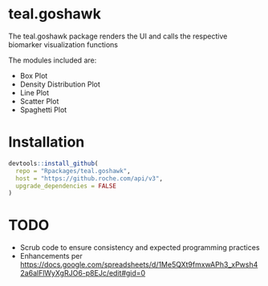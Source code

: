 # teal.goshawk
The teal.goshawk package renders the UI and calls the respective biomarker visualization functions

The modules included are:

 - Box Plot
 - Density Distribution Plot
 - Line Plot
 - Scatter Plot
 - Spaghetti Plot

# Installation

```r
devtools::install_github(
  repo = "Rpackages/teal.goshawk",
  host = "https://github.roche.com/api/v3",
  upgrade_dependencies = FALSE
)
```

# TODO

* Scrub code to ensure consistency and expected programming practices
* Enhancements per https://docs.google.com/spreadsheets/d/1Me5QXt9fmxwAPh3_xPwsh42a6alFlWyXgRJO6-p8EJc/edit#gid=0
